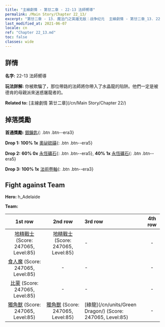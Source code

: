 ```yaml
---
title: "主線劇情 - 第廿二章 - 22-13 法師嚮導"
permalink: /Main Story/Chapter 22_13/
excerpt: "第廿二章 - 13. 魔法门之英雄无敌：战争纪元  主線劇情 - 第廿二章_13. 22-13 法師嚮導"
last_modified_at: 2021-06-07
locale: cn
ref: "Chapter 22_13.md"
toc: false
classes: wide
---
```


## 詳情

 **名字:** 22-13 法師嚮導

 **玩法詳解:** 你被欺騙了，那位帶路的法師將你帶入了水晶龍的陷阱。他們一定是被德肯的母親派來迷惑屠龍者的。

 **Related to:** [主線劇情 第廿二章](/cn/Main Story/Chapter 22/)

## 掉落獎勵

 **首通獎勵:** [銀鑰匙](/cn/Items/con_693/){: .btn .btn--era3}

 **Drop 1:** **100% 1x** [奧祕硫磺](/cn/Items/mat_78/){: .btn .btn--era5}

 **Drop 2:** **60% 0x** [永恆礦石](/cn/Items/mat_68/){: .btn .btn--era5}, **40% 1x** [永恆礦石](/cn/Items/mat_68/){: .btn .btn--era5}

 **Drop 3:** **100% 1x** [法術卷軸](/cn/Items/con_694/){: .btn .btn--era3}


## Fight against Team
 **Hero:** h_Adelaide

 **Team:**


  | 1st row | 2nd row | 3rd row | 4th row |
  |:----:|:----:|:----|:----:|
  | [地精戰士](/cn/units/Goblin/) (Score: 247065, Level:85)  | [地精戰士](/cn/units/Goblin/) (Score: 247065, Level:85)  | - | - |
  | [食人魔](/cn/units/Ogre/) (Score: 247065, Level:85)  | - | - | - |
  | [比蒙](/cn/units/Behemoth/) (Score: 247065, Level:85)  | - | - | - |
  | [獨角獸](/cn/units/Unicorn/) (Score: 247065, Level:85)  | [獨角獸](/cn/units/Unicorn/) (Score: 247065, Level:85)  | [綠龍](/cn/units/Green Dragon/) (Score: 247065, Level:85)  | - |


